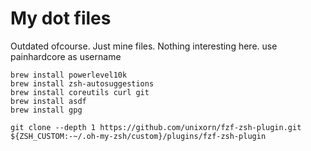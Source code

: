 # My dot files
Outdated ofcourse.
Just mine files. Nothing interesting here.
use painhardcore as username
```
brew install powerlevel10k
brew install zsh-autosuggestions
brew install coreutils curl git
brew install asdf
brew install gpg
```

```
git clone --depth 1 https://github.com/unixorn/fzf-zsh-plugin.git ${ZSH_CUSTOM:-~/.oh-my-zsh/custom}/plugins/fzf-zsh-plugin
```
